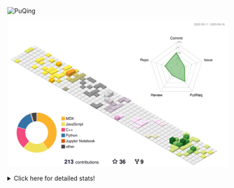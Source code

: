 ![PuQing](https://user-images.githubusercontent.com/27223114/171565019-9a56fae6-b08b-421f-99db-7e830da42371.png)

![](./profile-3d-contrib/profile-season-animate.svg)

<details>
<summary>Click here for detailed stats!</summary>

<!--START_SECTION:waka-->
![Lines of code](https://img.shields.io/badge/From%20Hello%20World%20I%27ve%20Written-795.2%20thousand%20lines%20of%20code-blue)

**🐱 My GitHub Data** 

> 📦 256.2 kB Used in GitHub's Storage 
 > 
> 🏆 164 Contributions in the Year 2023
 > 
> 🚫 Not Opted to Hire
 > 
> 📜 31 Public Repositories 
 > 
> 🔑 27 Private Repositories 
 > 
**I'm an Early 🐤** 

```text
🌞 Morning                409 commits         ████░░░░░░░░░░░░░░░░░░░░░   14.21 % 
🌆 Daytime                1416 commits        ████████████░░░░░░░░░░░░░   49.18 % 
🌃 Evening                267 commits         ██░░░░░░░░░░░░░░░░░░░░░░░   09.27 % 
🌙 Night                  787 commits         ███████░░░░░░░░░░░░░░░░░░   27.34 % 
```


📊 **This Week I Spent My Time On** 

```text
💬 Programming Languages: 
Markdown                 7 hrs 40 mins       █████████████████████░░░░   84.63 % 
Jupyter Notebook         1 hr 15 mins        ███░░░░░░░░░░░░░░░░░░░░░░   13.89 % 
Python                   4 mins              ░░░░░░░░░░░░░░░░░░░░░░░░░   00.79 % 
CSV                      2 mins              ░░░░░░░░░░░░░░░░░░░░░░░░░   00.45 % 
Other                    1 min               ░░░░░░░░░░░░░░░░░░░░░░░░░   00.24 % 

🔥 Editors: 
Obsidian                 7 hrs 40 mins       █████████████████████░░░░   84.63 % 
VS Code                  1 hr 23 mins        ████░░░░░░░░░░░░░░░░░░░░░   15.37 % 

💻 Operating System: 
Windows                  7 hrs 40 mins       █████████████████████░░░░   84.63 % 
WSL                      1 hr 23 mins        ████░░░░░░░░░░░░░░░░░░░░░   15.37 % 
```


<!--END_SECTION:waka-->
</details>
